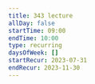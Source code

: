 ```yaml
---
title: 343 lecture
allDay: false
startTime: 09:00
endTime: 10:00
type: recurring
daysOfWeek: []
startRecur: 2023-07-31
endRecur: 2023-11-30
---
```

